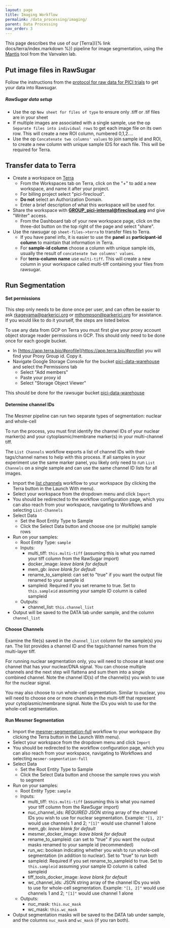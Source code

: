 ```yaml
---
layout: page
title: Imaging Workflow
permalink: /data_processing/imaging/
parent: Data Processing
nav_order: 3
---
```




This page describes the use of our [Terra]({% link docs/terra/index.markdown %}) pipeline for image segmentation, using the [Mantis](https://www.biorxiv.org/content/10.1101/2021.03.01.431313v2) tool from the Vanvalen lab.

## Put image files in RawSugar

Follow the instructions from the [protocol for raw data for PICI trials](https://dataplatform.parkerici.org/rawdata/raw-data-pici-trials/) to get your data into Rawsugar. 

##### RawSugar data setup
- Use the op `New sheet for files of type` to ensure only .tiff or .tif files are in your sheet
- If multiple images are associated with a single sample, use the op `Separate files into individual rows` to get each image file on its own row. This will create a new ROI column, numbered 0,1,2....
- Use the op `Concatenate two columns' values` to join sample id and ROI, to create a new column with unique sample IDS for each file. This will be required for Terra.

## Transfer data to Terra

- Create a workspace on [Terra](https://app.terra.bio/#)
	- From the Workspaces tab on Terra, click on the "+" to add a new workspace, and name it after your project. 
	- For billing project select "pici-firecloud". 
	- **Do not** select an Authorization Domain.
	- Enter a brief description of what this workspace will be used for.
- Share the workspace with **GROUP_pici-internal@firecloud.org** and give "Writer" access. 
	- From the Dashboard tab of your new workspace page, click on the three-dot button on the top right of the page and select "share".
- Use the rawsugar op `sheet-files->terra` to transfer files to Terra. 
	- If you have panel info, it is easier to use the **panel** as **participant-id column** to maintain that information in Terra.
	- For **sample-id column** choose a column with unique sample ids, usually the result of `concatenate two columns' values`. 
	- For **terra-column name** use `multi-tiff`. This will create a new column in your workspace called multi-tiff containing your files from rawsugar.


## Run Segmentation

#### Set permissions

This step only needs to be done once per user, and can often be easier to ask [rkageyama@parkerici.org](mailto:rkageyama@parkerici.org) or [mthompson@parkerici.org](mailto:mthompson@parkerici.org) for assistance.  If you would like to do it yourself, the steps are listed below.

To use any data from GCP on Terra you must first give your proxy account object storage reader permissions in GCP. This should only need to be done once for each google bucket.

- In [https://app.terra.bio/#profile](https://app.terra.bio/#profile) you will find your Proxy Group id. Copy it.
- Navigate Google Storage Console for the bucket [pici-data-warehouse](https://console.cloud.google.com/storage/browser/pici-data-warehouse?forceOnBucketsSortingFiltering=false&project=pici-internal) and select the Permissions tab
	- Select "Add members"
	- Paste your proxy id
	- Select "Storage Object Viewer"

This should be done for the rawsugar bucket [pici-data-warehouse](https://console.cloud.google.com/storage/browser/pici-data-warehouse?forceOnBucketsSortingFiltering=false&project=pici-internal)


#### Determine channel IDs

The Mesmer pipeline can run two separate types of segmentation: nuclear and whole-cell

To run the process, you must first identify the channel IDs of your nuclear marker(s) and your cytoplasmic/membrane marker(s) in your multi-channel tiff.

The `List Channels` workflow exports a list of channel IDs with their tags/channel names to help with this process. If all samples in your experiment use the same marker panel, you likely only need to run `List Channels` on a single sample and can use the same channel ID lists for all images.

- Import the [list channels](https://dockstore.org/workflows/github.com/ParkerICI/mesmer-wdl-workflow/List-Channels) workflow to your workspace (by clicking the Terra button in the Launch With menu).
- Select your workspace from the dropdown menu and click `Import`
- You should be redirected to the workflow configuration page, which you can also reach from your workspace, navigating to Workflows and selecting `List-Channels`
- Select Data
	- Set the Root Entity Type to Sample 
	- Click the Select Data button and choose one (or multiple) sample rows
- Run on your samples:
	- Root Entity Type: `sample`
	- Inputs:
		- multi_tiff: `this.multi-tiff` (assuming this is what you named your tiff column from the RawSugar import)
		- docker_image: _leave blank for default_
		- mem_gb: _leave blank for default_
		- rename_to_sampleid: can set to "true" if you want the output file renamed to your sample id
		- sampleid: Required if you set rename to true. Set to `this.sampleid` assuming your sample ID column is called sampleid
	- Outputs:
		-  channel_list: `this.channel_list`
- Output will be saved to the DATA tab under sample, and the column `channel_list`

#### Choose Channels

Examine the file(s) saved in the `channel_list` column for the sample(s) you ran. The list provides a channel ID and the tags/channel names from the multi-layer tiff.

For running nuclear segmentation only, you will need to choose at least one channel that has your nuclear/DNA signal. You can choose multiple channels and the next step will flattena and sum them into a single combined channel. Note the channel ID(s) of the channel(s) you wish to use for the nuclear signal.

You may also choose to run whole-cell segmentation. Similar to nuclear, you will need to choose one or more channels in the multi-tiff that represent your cytoplasmic/membrane signal. Note the IDs you wish to use for the whole-cell segmentation.

#### Run Mesmer Segmentation

- Import the [mesmer-segmentation-full](https://dockstore.org/workflows/github.com/ParkerICI/mesmer-wdl-workflow/mesmer-segmentation-full) workflow to your workspace (by clicking the Terra button in the Launch With menu).
- Select your workspace from the dropdown menu and click `Import`
- You should be redirected to the workflow configuration page, which you can also reach from your workspace, navigating to Workflows and selecting `mesmer-segmentation-full`
- Select Data
	- Set the Root Entity Type to Sample 
	- Click the Select Data button and choose the sample rows you wish to segment
- Run on your samples:
	- Root Entity Type: `sample`
	- Inputs:
		- multi_tiff: `this.multi-tiff` (assuming this is what you named your tiff column from the RawSugar import)
		- nuc_channel_ids: *REQUIRED* JSON string array of the channel IDs you wish to use for nuclear segmentation. Example: `"[1, 2]"` would use channels 1 and 2; `"[1]"` would use channel 1 alone
		- mem_gb: _leave blank for default_
		- mesmer_docker_image: _leave blank for default_	
		- rename_to_sampleid: can set to "true" if you want the output masks renamed to your sample id (recommended)
		- run_wc: boolean indicating whether you wish to run whole-cell segmentation (in addition to nuclear). Set to "true" to run both
		- sampleid: Required if you set rename_to_sampleid to true. Set to `this.sampleid` assuming your sample ID column is called sampleid
		- tiff_tools_docker_image: _leave blank for default_
		- wc_channel_ids: JSON string array of the channel IDs you wish to use for whole-cell segmentation. Example: `"[1, 2]"` would use channels 1 and 2; `"[1]"` would use channel 1 alone
	- Outputs:
		-  nuc_mask: `this.nuc_mask`
		-  wc_mask: `this.wc_mask`
- Output segmentation masks will be saved to the DATA tab under sample, and the columns `nuc_mask` and `wc_mask` (if you ran both).